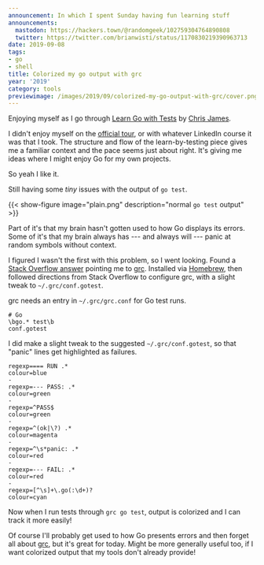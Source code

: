 ```yaml
---
announcement: In which I spent Sunday having fun learning stuff
announcements:
  mastodon: https://hackers.town/@randomgeek/102759304764890808
  twitter: https://twitter.com/brianwisti/status/1170830219390963713
date: 2019-09-08
tags:
- go
- shell
title: Colorized my go output with grc
year: '2019'
category: tools
previewimage: /images/2019/09/colorized-my-go-output-with-grc/cover.png
---
```


[Go]: https://golang.org/
[Learn Go with Tests]: https://github.com/quii/learn-go-with-tests
[official tour]: https://tour.golang.org/welcome/1
[Chris James]: https://quii.dev/
[Stack Overflow answer]: https://stackoverflow.com/a/40160711

Enjoying myself as I go through [Learn Go with Tests][] by [Chris James][].

I didn't enjoy myself on the [official tour][], or with whatever LinkedIn course it was that I took. The
structure and flow of the learn-by-testing piece gives me a familiar context and the pace seems just about
right. It's giving me ideas where I might enjoy Go for my own projects.

So yeah I like it.

Still having some *tiny* issues with the output of `go test`.

{{< show-figure
  image="plain.png"
  description="normal `go test` output" >}}

Part of it's that my brain hasn't gotten used to how Go displays its errors. Some of it's that my brain always
has --- and always will --- panic at random symbols without context.

I figured I wasn't the first with this problem, so I went looking. Found a [Stack Overflow answer][] pointing
me to [grc][]. Installed via [Homebrew][], then followed directions from Stack Overflow to configure grc, with
a slight tweak to `~/.grc/conf.gotest`.

[grc]: https://github.com/garabik/grc
[Homebrew]: https://brew.sh/

grc needs an entry in `~/.grc/grc.conf` for Go test runs.

```
# Go
\bgo.* test\b
conf.gotest
```

I did make a slight tweak to the suggested `~/.grc/conf.gotest`, so that "panic" lines get highlighted as failures.

```
regexp==== RUN .*
colour=blue
-
regexp=--- PASS: .*
colour=green
-
regexp=^PASS$
colour=green
-
regexp=^(ok|\?) .*
colour=magenta
-
regexp=^\s*panic: .*
colour=red
-
regexp=--- FAIL: .*
colour=red
-
regexp=[^\s]+\.go(:\d+)?
colour=cyan
```

Now when I run tests through `grc go test`, output is colorized and I can track it more easily!

Of course I'll probably get used to how Go presents errors and then forget all about [grc][], but it's great
for today. Might be more generally useful too, if I want colorized output that my tools don't already provide!

